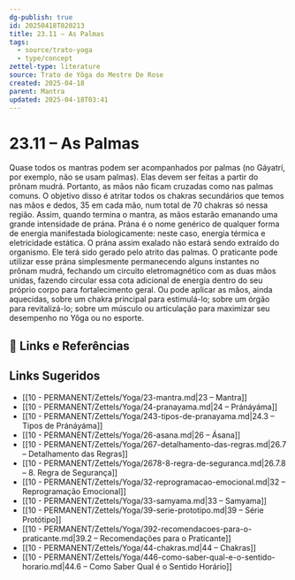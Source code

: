 ```yaml
---
dg-publish: true
id: 20250418T020213
title: 23.11 – As Palmas
tags:
  - source/trato-yoga
  - type/concept
zettel-type: literature
source: Trato de Yôga do Mestre De Rose
created: 2025-04-18
parent: Mantra
updated: 2025-04-18T03:41
---
```


# 23.11 – As Palmas

Quase todos os mantras podem ser acompanhados por palmas (no Gáyatrí, por exemplo, não se usam palmas). Elas devem ser feitas a partir do prônam mudrá. Portanto, as mãos não ficam cruzadas como nas palmas comuns. O objetivo disso é atritar todos os chakras secundários que temos nas mãos e dedos, 35 em cada mão, num total de 70 chakras só nessa região. Assim, quando termina o mantra, as mãos estarão emanando uma grande intensidade de prána. Prána é o nome genérico de qualquer forma de energia manifestada biologicamente: neste caso, energia térmica e eletricidade estática. O prána assim exalado não estará sendo extraído do organismo. Ele terá sido gerado pelo atrito das palmas. O praticante pode utilizar esse prána simplesmente permanecendo alguns instantes no prônam mudrá, fechando um circuito eletromagnético com as duas mãos unidas, fazendo circular essa cota adicional de energia dentro do seu próprio corpo para fortalecimento geral. Ou pode aplicar as mãos, ainda aquecidas, sobre um chakra principal para estimulá-lo; sobre um órgão para revitalizá-lo; sobre um músculo ou articulação para maximizar seu desempenho no Yôga ou no esporte.

## 🔗 Links e Referências

## Links Sugeridos

- [[10 - PERMANENT/Zettels/Yoga/23-mantra.md\|23 – Mantra]]
- [[10 - PERMANENT/Zettels/Yoga/24-pranayama.md\|24 – Pránáyáma]]
- [[10 - PERMANENT/Zettels/Yoga/243-tipos-de-pranayama.md\|24.3 – Tipos de Pránáyáma]]
- [[10 - PERMANENT/Zettels/Yoga/26-asana.md\|26 – Ásana]]
- [[10 - PERMANENT/Zettels/Yoga/267-detalhamento-das-regras.md\|26.7 – Detalhamento das Regras]]
- [[10 - PERMANENT/Zettels/Yoga/2678-8-regra-de-seguranca.md\|26.7.8 – 8. Regra de Segurança]]
- [[10 - PERMANENT/Zettels/Yoga/32-reprogramacao-emocional.md\|32 – Reprogramação Emocional]]
- [[10 - PERMANENT/Zettels/Yoga/33-samyama.md\|33 – Samyama]]
- [[10 - PERMANENT/Zettels/Yoga/39-serie-prototipo.md\|39 – Série Protótipo]]
- [[10 - PERMANENT/Zettels/Yoga/392-recomendacoes-para-o-praticante.md\|39.2 – Recomendações para o Praticante]]
- [[10 - PERMANENT/Zettels/Yoga/44-chakras.md\|44 – Chakras]]
- [[10 - PERMANENT/Zettels/Yoga/446-como-saber-qual-e-o-sentido-horario.md\|44.6 – Como Saber Qual é o Sentido Horário]]